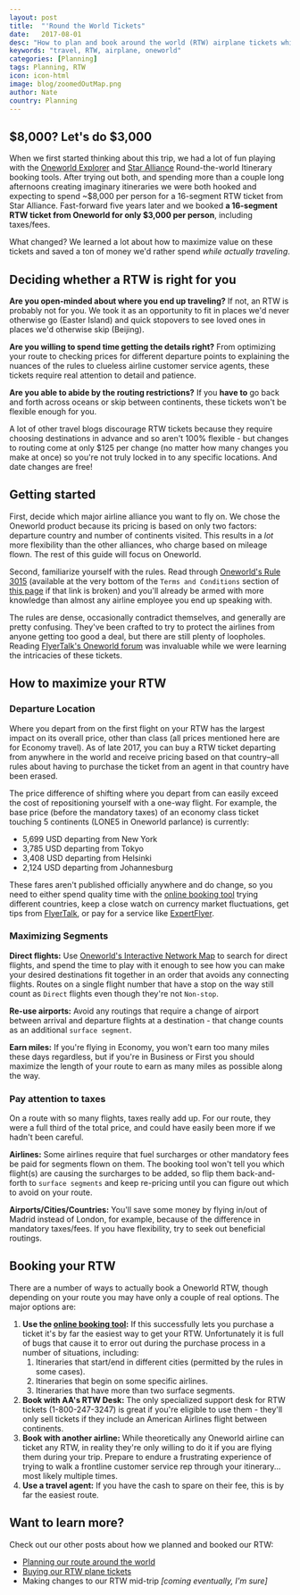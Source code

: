 ```yaml
---
layout: post
title:  "'Round the World Tickets"
date:   2017-08-01
desc: "How to plan and book around the world (RTW) airplane tickets while saving thousands of dollars per person"
keywords: "travel, RTW, airplane, oneworld"
categories: [Planning]
tags: Planning, RTW
icon: icon-html
image: blog/zoomedOutMap.png
author: Nate
country: Planning
---
```


## $8,000? Let's do $3,000

When we first started thinking about this trip, we had a lot of fun playing with the [Oneworld Explorer](https://rtw.oneworld.com/rtw/) and [Star Alliance](http://www.staralliance.com/en/round-the-world) Round-the-world Itinerary booking tools. After trying out both, and spending more than a couple long afternoons creating imaginary itineraries we were both hooked and expecting to spend ~$8,000 per person for a 16-segment RTW ticket from Star Alliance. Fast-forward five years later and we booked **a 16-segment RTW ticket from Oneworld for only $3,000 per person**, including taxes/fees. 

What changed? We learned a lot about how to maximize value on these tickets and saved a ton of money we'd rather spend _while actually traveling_.

## Deciding whether a RTW is right for you

**Are you open-minded about where you end up traveling?** If not, an RTW is probably not for you. We took it as an opportunity to fit in places we'd never otherwise go (Easter Island) and quick stopovers to see loved ones in places we'd otherwise skip (Beijing). 

**Are you willing to spend time getting the details right?** From optimizing your route to checking prices for different departure points to explaining the nuances of the rules to clueless airline customer service agents, these tickets require real attention to detail and patience.

**Are you able to abide by the routing restrictions?** If you **have to** go back and forth across oceans or skip between continents, these tickets won't be flexible enough for you.

A lot of other travel blogs discourage RTW tickets because they require choosing destinations in advance and so aren't 100% flexible - but changes to routing come at only $125 per change (no matter how many changes you make at once) so you're not truly locked in to any specific locations. And date changes are free!

## Getting started

First, decide which major airline alliance you want to fly on. We chose the Oneworld product because its pricing is based on only two factors: departure country and number of continents visited. This results in a _lot_ more flexibility than the other alliances, who charge based on mileage flown. The rest of this guide will focus on Oneworld.

Second, familiarize yourself with the rules. Read through [Oneworld's Rule 3015](https://www.oneworld.com/documents/10180/65794/Permanent+oneworld+Explorer+fare+rules+doc/8ed08d57-69e3-4d8b-bd69-d346ec820edf) (available at the very bottom of the `Terms and Conditions` section of [this page](https://www.oneworld.com/flights/round-the-world-fares/oneworld-explorer) if that link is broken) and you'll already be armed with more knowledge than almost any airline employee you end up speaking with.

The rules are dense, occasionally contradict themselves, and generally are pretty confusing. They've been crafted to try to protect the airlines from anyone getting too good a deal, but there are still plenty of loopholes. Reading [FlyerTalk's Oneworld forum](http://www.flyertalk.com/forum/oneworld-411/) was invaluable while we were learning the intricacies of these tickets.

## How to maximize your RTW

### Departure Location

Where you depart from on the first flight on your RTW has the largest impact on its overall price, other than class (all prices mentioned here are for Economy travel). As of late 2017, you can buy a RTW ticket departing from anywhere in the world and receive pricing based on that country–all rules about having to purchase the ticket from an agent in that country have been erased.

The price difference of shifting where you depart from can easily exceed the cost of repositioning yourself with a one-way flight. For example, the base price (before the mandatory taxes) of an economy class ticket touching 5 continents (LONE5 in Oneworld parlance) is currently:
- 5,699 USD departing from New York
- 3,785 USD departing from Tokyo
- 3,408 USD departing from Helsinki
- 2,124 USD departing from Johannesburg

These fares aren't published officially anywhere and do change, so you need to either spend quality time with the [online booking tool](https://rtw.oneworld.com/rtw/) trying different countries, keep a close watch on currency market fluctuations, get tips from [FlyerTalk](http://www.flyertalk.com/forum/oneworld-411/), or pay for a service like [ExpertFlyer](https://www.expertflyer.com/).

### Maximizing Segments

**Direct flights:** Use [Oneworld's Interactive Network Map](https://www.oneworld.com/flights/where-we-fly) to search for direct flights, and spend the time to play with it enough to see how you can make your desired destinations fit together in an order that avoids any connecting flights. Routes on a single flight number that have a stop on the way still count as `Direct` flights even though they're not `Non-stop`.

**Re-use airports:** Avoid any routings that require a change of airport between arrival and departure flights at a destination - that change counts as an additional `surface segment`.

**Earn miles:** If you're flying in Economy, you won't earn too many miles these days regardless, but if you're in Business or First you should maximize the length of your route to earn as many miles as possible along the way.

### Pay attention to taxes

On a route with so many flights, taxes really add up. For our route, they were a full third of the total price, and could have easily been more if we hadn't been careful. 

**Airlines:** Some airlines require that fuel surcharges or other mandatory fees be paid for segments flown on them. The booking tool won't tell you which flight(s) are causing the surcharges to be added, so flip them back-and-forth to `surface segments` and keep re-pricing until you can figure out which to avoid on your route.

**Airports/Cities/Countries:** You'll save some money by flying in/out of Madrid instead of London, for example, because of the difference in mandatory taxes/fees. If you have flexibility, try to seek out beneficial routings.

## Booking your RTW

There are a number of ways to actually book a Oneworld RTW, though depending on your route you may have only a couple of real options. The major options are:

1. **Use the [online booking tool](https://rtw.oneworld.com/rtw/):** If this successfully lets you purchase a ticket it's by far the easiest way to get your RTW. Unfortunately it is full of bugs that cause it to error out during the purchase process in a number of situations, including:
	1. Itineraries that start/end in different cities (permitted by the rules in some cases).
	2. Itineraries that begin on some specific airlines.
	3. Itineraries that have more than two surface segments.
2. **Book with AA's RTW Desk:** The only specialized support desk for RTW tickets (1-800-247-3247) is great if you're eligible to use them - they'll only sell tickets if they include an American Airlines flight between continents.
3. **Book with another airline:** While theoretically any Oneworld airline can ticket any RTW, in reality they're only willing to do it if you are flying them during your trip. Prepare to endure a frustrating experience of trying to walk a frontline customer service rep through your itinerary... most likely multiple times.
4. **Use a travel agent:** If you have the cash to spare on their fee, this is by far the easiest route.

## Want to learn more? 

Check out our other posts about how we planned and booked our RTW: 

- [Planning our route around the world]()
- [Buying our RTW plane tickets]()
- Making changes to our RTW mid-trip _[coming eventually, I'm sure]_

